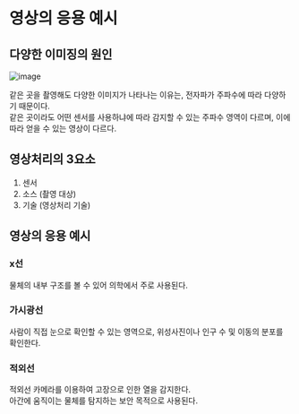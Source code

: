 # 영상의 응용 예시

## 다양한 이미징의 원인
![image](https://user-images.githubusercontent.com/108729047/222337698-5ffc08bb-92b8-4e11-9181-c0a9fa8b7c2a.png)  

같은 곳을 촬영해도 다양한 이미지가 나타나는 이유는, 전자파가 주파수에 따라 다양하기 때문이다.  
같은 곳이라도 어떤 센서를 사용하냐에 따라 감지할 수 있는 주파수 영역이 다르며, 이에 따라 얻을 수 있는 영상이 다르다.  

## 영상처리의 3요소
1. 센서
2. 소스 (촬영 대상)
3. 기술 (영상처리 기술)

## 영상의 응용 예시

### x선
물체의 내부 구조를 볼 수 있어 의학에서 주로 사용된다.  

### 가시광선
사람이 직접 눈으로 확인할 수 있는 영역으로, 위성사진이나 인구 수 및 이동의 분포를 확인한다.  

### 적외선
적외선 카메라를 이용하여 고장으로 인한 열을 감지한다.  
아간에 움직이는 물체를 탐지하는 보안 목적으로 사용된다.  

